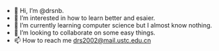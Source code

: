 - 👋 Hi, I’m @drsnb.
- 👀 I’m interested in how to learn better and esaier.
- 🌱 I’m currently learning computer science but I almost know nothing.
- 💞️ I’m looking to collaborate on some easy things.
- 📫 How to reach me  drs2002@mail.ustc.edu.cn

<!---
drsnb/drsnb is a ✨ special ✨ repository because its `README.md` (this file) appears on your GitHub profile.
You can click the Preview link to take a look at your changes.
--->
